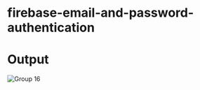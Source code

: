 # firebase-email-and-password-authentication
# Output
![Group 16](https://user-images.githubusercontent.com/84270801/185229270-b1c87fdb-7d69-42a8-9dde-165d8510de58.png)

